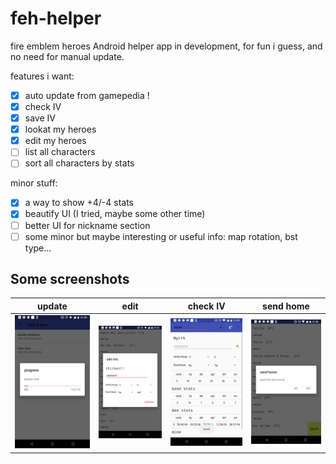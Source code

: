 # feh-helper
fire emblem heroes Android helper app in development, for fun i guess, and no need for manual update.

features i want:

- [x] auto update from gamepedia !
- [x] check IV
- [x] save IV
- [x] lookat my heroes
- [x] edit my heroes
- [ ] list all characters
- [ ] sort all characters by stats

minor stuff:

- [x] a way to show +4/-4 stats
- [x] beautify UI (I tried, maybe some other time)
- [ ] better UI for nickname section
- [ ] some minor but maybe interesting or useful info: map rotation, bst type...

Some screenshots
-
update | edit | check IV | send home
:-:|:-:|:-:|:-:
![](doc/Screenshot_20180128-215454.png) | ![](doc/Screenshot_20180128-215529.png) | ![ScreenShot](doc/Screenshot_20180128-215548.png) | ![ScreenShot](doc/Screenshot_20180128-215612.png)
